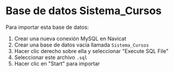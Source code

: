 # Base de datos Sistema_Cursos

Para importar esta base de datos:

1. Crear una nueva conexión MySQL en Navicat
2. Crear una base de datos vacía llamada `Sistema_Cursos`
3. Hacer clic derecho sobre ella y seleccionar "Execute SQL File"
4. Seleccionar este archivo `.sql`
5. Hacer clic en "Start" para importar